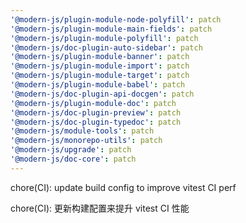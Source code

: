 ```yaml
---
'@modern-js/plugin-module-node-polyfill': patch
'@modern-js/plugin-module-main-fields': patch
'@modern-js/plugin-module-polyfill': patch
'@modern-js/doc-plugin-auto-sidebar': patch
'@modern-js/plugin-module-banner': patch
'@modern-js/plugin-module-import': patch
'@modern-js/plugin-module-target': patch
'@modern-js/plugin-module-babel': patch
'@modern-js/doc-plugin-api-docgen': patch
'@modern-js/plugin-module-doc': patch
'@modern-js/doc-plugin-preview': patch
'@modern-js/doc-plugin-typedoc': patch
'@modern-js/module-tools': patch
'@modern-js/monorepo-utils': patch
'@modern-js/upgrade': patch
'@modern-js/doc-core': patch
---
```


chore(CI): update build config to improve vitest CI perf

chore(CI):  更新构建配置来提升 vitest CI 性能
